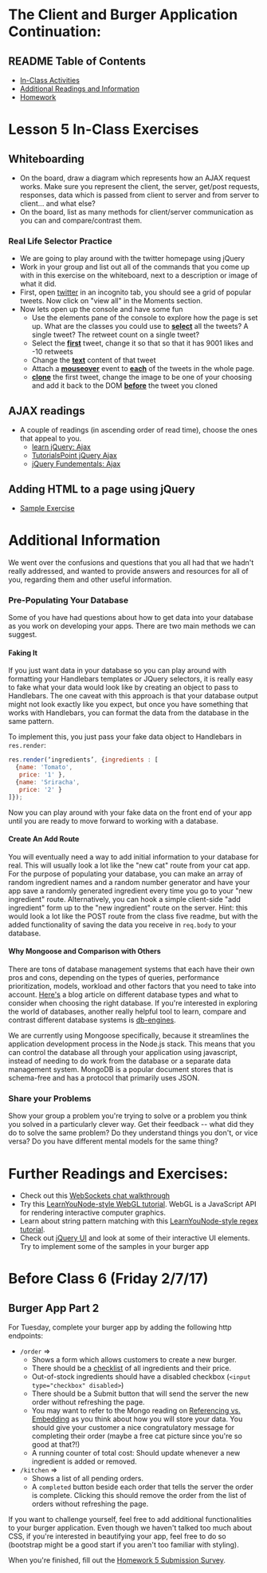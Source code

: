 # The Client and Burger Application Continuation:

## README Table of Contents
* [In-Class Activities](#inclass-05)
* [Additional Readings and Information](#help-05)
* [Homework](#homework-05)

<a name="inclass-05"></a>
# Lesson 5 In-Class Exercises

## Whiteboarding
- On the board, draw a diagram which represents how an AJAX request works. Make sure you represent the client, the server, get/post requests, responses, data which is passed from client to server and from server to client... and what else?
- On the board, list as many methods for client/server communication as you can and compare/contrast them.

### Real Life Selector Practice
- We are going to play around with the twitter homepage using jQuery
- Work in your group and list out all of the commands that you come up with in this exercise on the whiteboard, next to a description or image of what it did.
- First, open [twitter](https://twitter.com) in an incognito tab, you should see a grid of popular tweets. Now click on "view all" in the Moments section.
- Now lets open up the console and have some fun
    - Use the elements pane of the console to explore how the page is set up. What are the classes you could use to [**select**](https://learn.jquery.com/using-jquery-core/selecting-elements/) all the tweets? A single tweet? The retweet count on a single tweet?
    - Select the [**first**](https://api.jquery.com/first/) tweet, change it so that so that it has 9001 likes and -10 retweets
    - Change the [**text**](https://api.jquery.com/text/) content of that tweet
    - Attach a [**mouseover**](https://api.jquery.com/mouseover/) event to [**each**](https://api.jquery.com/children/) of the tweets in the whole page.
    - [**clone**](https://api.jquery.com/clone/) the first tweet, change the image to be one of your choosing and add it back to the DOM [**before**](https://api.jquery.com/before/) the tweet you cloned

## AJAX readings
- A couple of readings (in ascending order of read time), choose the ones that appeal to you.
  - [learn jQuery: Ajax](https://learn.jquery.com/)
  - [TutorialsPoint jQuery Ajax](http://www.tutorialspoint.com/jquery/jquery-ajax.htm)
  - [jQuery Fundementals: Ajax](http://jqfundamentals.com/chapter/ajax-deferreds)

## Adding HTML to a page using jQuery
- [Sample Exercise](https://jsfiddle.net/swalters4925/e8gzd6h9/1/)

<a name="help-05"></a>
# Additional Information
We went over the confusions and questions that you all had that we hadn't really addressed, and wanted to provide answers and resources for all of you, regarding them and other useful information.

### Pre-Populating Your Database
Some of you have had questions about how to get data into your database as you work on developing your apps. There are two main methods we can suggest.

#### Faking It
If you just want data in your database so you can play around with formatting your Handlebars templates or JQuery selectors, it is really easy to fake what your data would look like by creating an object to pass to Handlebars. The one caveat with this approach is that your database output might not look exactly like you expect, but once you have something that works with Handlebars, you can format the data from the database in the same pattern.

To implement this, you just pass your fake data object to Handlebars in `res.render`:

```javascript
res.render(‘ingredients’, {ingredients : [
  {name: 'Tomato',
   price: '1' },
  {name: 'Sriracha',
   price: '2' }
]});
```

Now you can play around with your fake data on the front end of your app until you are ready to move forward to working with a database.

#### Create An Add Route
You will eventually need a way to add initial information to your database for real. This will usually look a lot like the "new cat" route from your cat app. For the purpose of populating your database, you can make an array of random ingredient names and a random number generator and have your app save a randomly generated ingredient every time you go to your "new ingredient" route. Alternatively, you can hook a simple client-side "add ingredient" form up to the "new ingredient" route on the server. Hint: this would look a lot like the POST route from the class five readme, but with the added functionality of saving the data you receive in `req.body` to your database.

#### Why Mongoose and Comparison with Others
There are tons of database management systems that each have their own pros and cons, depending on the types of queries, performance prioritization, models, workload and other factors that you need to take into account. [Here's](https://reflect.io/blog/analytics-101-choosing-the-right-database/) a blog article on different database types and what to consider when choosing the right database. If you're interested in exploring the world of databases, another really helpful tool to learn, compare and contrast different database systems is [db-engines](http://db-engines.com/en/systems).

We are currently using Mongoose specifically, because it streamlines the application development process in the Node.js stack. This means that you can control the database all through your application using javascript, instead of needing to do work from the database or a separate data management system. MongoDB is a popular document stores that is schema-free and has a protocol that primarily uses JSON.

### Share your Problems
Show your group a problem you're trying to solve or a problem you think you solved in a particularly clever way. Get their feedback -- what did they do to solve the same problem? Do they understand things you don't, or vice versa? Do you have different mental models for the same thing?

# Further Readings and Exercises:
- Check out this [WebSockets chat walkthrough](http://socket.io/get-started/chat/)
- Try this [LearnYouNode-style WebGL tutorial](https://github.com/stackgl/shader-school). WebGL is a JavaScript API for rendering interactive computer graphics.
- Learn about string pattern matching with this [LearnYouNode-style regex tutorial](https://github.com/substack/regex-adventure).
- Check out [jQuery UI](http://jqueryui.com/) and look at some of their interactive UI elements.  Try to implement some of the samples in your burger app

<a name="homework-05"></a>
# Before Class 6 (Friday 2/7/17)

## Burger App Part 2
For Tuesday, complete your burger app by adding the following http endpoints:
* `/order` =>
  * Shows a form which allows customers to create a new burger.
  * There should be a [checklist](http://www.w3schools.com/tags/att_input_type.asp) of all ingredients and their price.
  * Out-of-stock ingredients should have a disabled checkbox (`<input type="checkbox" disabled>`)
  * There should be a Submit button that will send the server the new order without refreshing the page.
  * You may want to refer to the Mongo reading on [Referencing vs. Embedding](https://github.com/olinjs/olinjs/blob/master/lessons/02-express-templates-mongo/README.md) as you think about how you will store your data. You should give your customer a nice congratulatory message for completing their order (maybe a free cat picture since you're so good at that?!)
  * A running counter of total cost: Should update whenever a new ingredient is added or removed.
* `/kitchen` =>
  * Shows a list of all pending orders.
  * A `completed` button beside each order that tells the server the order is complete. Clicking this should remove the order from the list of orders without refreshing the page.

If you want to challenge yourself, feel free to add additional functionalities to your burger application. Even though we haven't talked too much about CSS, if you're interested in beautifying your app, feel free to do so (bootstrap might be a good start if you aren't too familiar with styling).

When you're finished, fill out the [Homework 5 Submission Survey](https://docs.google.com/forms/d/e/1FAIpQLSfa_Ia5YbvwsdJ8qfe0-i3Fi-KFsgdbwiczYpR4fe7tvxCQsw/viewform).
